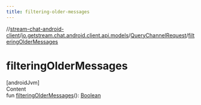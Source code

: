 ```yaml
---
title: filtering-older-messages
---
```

//[stream-chat-android-client](../../../index.md)/[io.getstream.chat.android.client.api.models](../index.md)/[QueryChannelRequest](index.md)/[filteringOlderMessages](filteringOlderMessages.md)



# filteringOlderMessages  
[androidJvm]  
Content  
fun [filteringOlderMessages](filteringOlderMessages.md)(): [Boolean](https://kotlinlang.org/api/latest/jvm/stdlib/kotlin/-boolean/index.html)  



